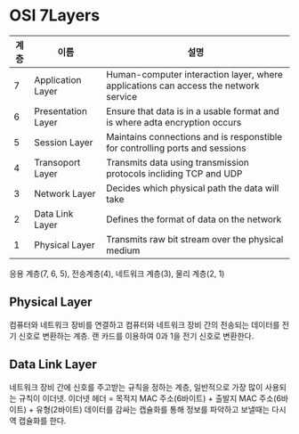 # OSI 7Layers

|계층|이름|설명|
|--|-------------|----------------|
|7|Application Layer|Human-computer interaction layer, where applications can access the network service|
|6|Presentation Layer|Ensure that data is in a usable format and is where adta encryption occurs|
|5|Session Layer|Maintains connections and is responstible for controlling ports and sessions|
|4|Transoport Layer|Transmits data using transmission protocols incliding TCP and UDP|
|3|Network Layer|Decides which physical path the data will take|
|2|Data Link Layer|Defines the format of data on the network|
|1|Physical Layer|Transmits raw bit stream over the physical medium|

응용 계층(7, 6, 5), 전송계층(4), 네트워크 계층(3), 물리 계층(2, 1)

## Physical Layer
컴퓨터와 네트워크 장비를 연결하고 컴퓨터와 네트워크 장비 간의 전송되는 데이터를 전기 신호로 변환하는 계층. 랜 카드를 이용하여 0과 1을 전기 신호로 변환한다.

## Data Link Layer
네트워크 장비 간에 신호를 주고받는 규칙을 정하는 계층, 일반적으로 가장 많이 사용되는 규칙이 이더넷.
이더넷 헤더 = 목적지 MAC 주소(6바이트) + 출발지 MAC 주소(6바이트) + 유형(2바이트)
데이터를 감싸는 캡슐화를 통해 정보를 파악하고 보낼때는 다시 역 캡슐화를 한다.
